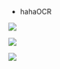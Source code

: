 + hahaOCR

![](https://img-blog.csdnimg.cn/20210223172910337.png?x-oss-process=image/watermark,type_ZmFuZ3poZW5naGVpdGk,shadow_10,text_aHR0cHM6Ly9ibG9nLmNzZG4ubmV0L3dlaXhpbl80MTc2NzgwMg==,size_16,color_FFFFFF,t_70)


![](https://img-blog.csdnimg.cn/20210223172910400.png?x-oss-process=image/watermark,type_ZmFuZ3poZW5naGVpdGk,shadow_10,text_aHR0cHM6Ly9ibG9nLmNzZG4ubmV0L3dlaXhpbl80MTc2NzgwMg==,size_16,color_FFFFFF,t_70)


![](https://img-blog.csdnimg.cn/20210223172910412.png?x-oss-process=image/watermark,type_ZmFuZ3poZW5naGVpdGk,shadow_10,text_aHR0cHM6Ly9ibG9nLmNzZG4ubmV0L3dlaXhpbl80MTc2NzgwMg==,size_16,color_FFFFFF,t_70)


